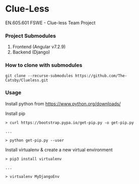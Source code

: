# Clue-Less
EN.605.601 FSWE - Clue-less Team Project

### Project Submodules
1. Frontend (Angular v7.2.9)
2. Backend  (Django)

### How to clone with submodules
    git clone --recurse-submodules https://github.com/The-Catsby/Clueless.git

### Usage

Install python from https://www.python.org/downloads/

Install pip

    > curl https://bootstrap.pypa.io/get-pip.py -o get-pip.py
    
    ...
    
    > python get-pip.py --user

Install virtualenv & create a new virtual environment

    > pip3 install virtualenv

    ...
    
    > virtualenv MyDjangoEnv

  
